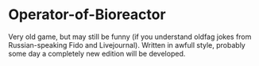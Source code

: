 # Operator-of-Bioreactor
Very old  game, but may still be funny (if you understand oldfag jokes from Russian-speaking Fido and Livejournal). Written in awfull style, probably some day a completely new edition will be developed.
